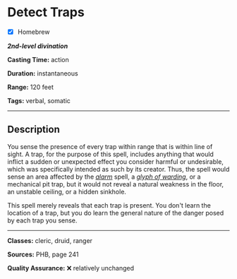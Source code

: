 # Detect Traps

- [x] Homebrew

***2nd-level divination***

**Casting Time:** action

**Duration:** instantaneous

**Range:** 120 feet

**Tags:** verbal, somatic

---

## Description
You sense the presence of every trap within range that is within line of sight.
A trap, for the purpose of this spell, includes anything that would inflict a sudden or unexpected effect you consider harmful or undesirable, which was specifically intended as such by its creator.
Thus, the spell would sense an area affected by the [*alarm*](../level-1/alarm.md) spell, a [*glyph of warding*](../level-3/glyph-of-warding.md), or a mechanical pit trap, but it would not reveal a natural weakness in the floor, an unstable ceiling, or a hidden sinkhole.

This spell merely reveals that each trap is present.
You don't learn the location of a trap, but you do learn the general nature of the danger posed by each trap you sense.

---

**Classes:** cleric, druid, ranger

**Sources:** PHB, page 241

**Quality Assurance:** :x: relatively unchanged
